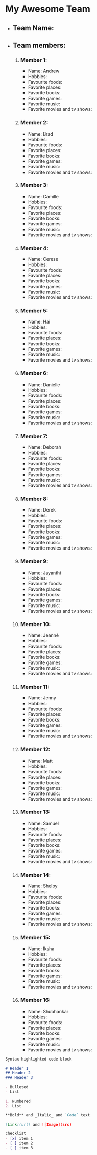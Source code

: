 # My Awesome Team

- ## Team Name: 

- ## Team members:
	1. ### Member 1:
		- Name: Andrew
		- Hobbies:
		- Favourite foods:
		- Favorite places:
		- Favorite books:
		- Favorite games:
		- Favorite music:
		- Favorite movies and tv shows:
	2. ### Member 2:
		- Name: Brad
		- Hobbies:
		- Favourite foods:
		- Favorite places:
		- Favorite books:
		- Favorite games:
		- Favorite music:
		- Favorite movies and tv shows:
	3. ### Member 3:
		- Name: Camille
		- Hobbies:
		- Favourite foods:
		- Favorite places:
		- Favorite books:
		- Favorite games:
		- Favorite music:
		- Favorite movies and tv shows:
	4. ### Member 4:
		- Name: Cerese
		- Hobbies:
		- Favourite foods:
		- Favorite places:
		- Favorite books:
		- Favorite games:
		- Favorite music:
		- Favorite movies and tv shows:
	5. ### Member 5:
		- Name: Hai
		- Hobbies:
		- Favourite foods:
		- Favorite places:
		- Favorite books:
		- Favorite games:
		- Favorite music:
		- Favorite movies and tv shows:
	6. ### Member 6:
		- Name: Danielle
		- Hobbies:
		- Favourite foods:
		- Favorite places:
		- Favorite books:
		- Favorite games:
		- Favorite music:
		- Favorite movies and tv shows:
	7. ### Member 7:
		- Name: Deborah
		- Hobbies:
		- Favourite foods:
		- Favorite places:
		- Favorite books:
		- Favorite games:
		- Favorite music:
		- Favorite movies and tv shows:
	8. ### Member 8:
		- Name: Derek
		- Hobbies:
		- Favourite foods:
		- Favorite places:
		- Favorite books:
		- Favorite games:
		- Favorite music:
		- Favorite movies and tv shows:
	9. ### Member 9:
		- Name: Jayanthi
		- Hobbies:
		- Favourite foods:
		- Favorite places:
		- Favorite books:
		- Favorite games:
		- Favorite music:
		- Favorite movies and tv shows:
	10. ### Member 10:
		- Name: Jeanné
		- Hobbies:
		- Favourite foods:
		- Favorite places:
		- Favorite books:
		- Favorite games:
		- Favorite music:
		- Favorite movies and tv shows:
	11. ### Member 11:
		- Name: Jenny
		- Hobbies:
		- Favourite foods:
		- Favorite places:
		- Favorite books:
		- Favorite games:
		- Favorite music:
		- Favorite movies and tv shows:
	12. ### Member 12:
		- Name: Matt
		- Hobbies:
		- Favourite foods:
		- Favorite places:
		- Favorite books:
		- Favorite games:
		- Favorite music:
		- Favorite movies and tv shows:
	13. ### Member 13:
		- Name: Samuel
		- Hobbies:
		- Favourite foods:
		- Favorite places:
		- Favorite books:
		- Favorite games:
		- Favorite music:
		- Favorite movies and tv shows:
	14. ### Member 14:
		- Name: Shelby
		- Hobbies:
		- Favourite foods:
		- Favorite places:
		- Favorite books:
		- Favorite games:
		- Favorite music:
		- Favorite movies and tv shows:
	15. ### Member 15:
		- Name: Iksha
		- Hobbies:
		- Favourite foods:
		- Favorite places:
		- Favorite books:
		- Favorite games:
		- Favorite music:
		- Favorite movies and tv shows:
	16. ### Member 16:
		- Name: Shubhankar
		- Hobbies:
		- Favourite foods:
		- Favorite places:
		- Favorite books:
		- Favorite games:
		- Favorite music:
		- Favorite movies and tv shows:
```markdown
Syntax highlighted code block

# Header 1
## Header 2
### Header 3

- Bulleted
- List

1. Numbered
2. List

**Bold** and _Italic_ and `Code` text

[Link](url) and ![Image](src)

checklist
- [x] item 1
- [ ] item 2
- [ ] item 3
```
